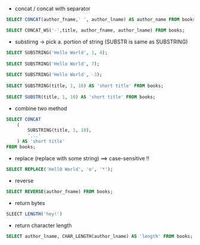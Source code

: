 - concat / concat with separator
```SQL
SELECT CONCAT(author_fname,' ', author_lname) AS author_name FROM books;

SELECT CONCAT_WS('-',title, author_fname, author_lname) FROM books;
```

- substirng -> pick a. portion of string (SUBSTR is same as SUBSTRING)
```SQL
SELECT SUBSTRING('Hello World', 1, 4);
 
SELECT SUBSTRING('Hello World', 7);
 
SELECT SUBSTRING('Hello World', -3);
 
SELECT SUBSTRING(title, 1, 10) AS 'short title' FROM books;
 
SELECT SUBSTR(title, 1, 10) AS 'short title' FROM books;
```

- combine two method
```SQL
SELECT CONCAT
    (
        SUBSTRING(title, 1, 10),
        '...'
    ) AS 'short title'
FROM books;
```

- replace (replace with some string) ==> case-sensitive !!
```SQL
SELECT REPLACE('HellO World', 'o', '*');
```

- reverse 
```SQL
SELECT REVERSE(author_fname) FROM books;
```

- return bytes
```SQL
SLEECT LENGTH('hey!')
```
- return character length
```SQL
SELECT author_lname, CHAR_LENGTH(author_lname) AS 'length' FROM books;
```